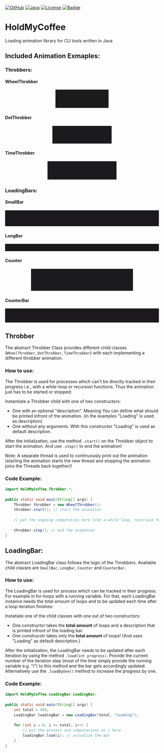 [![GitHub](https://img.shields.io/badge/GitHub-HoldMyCoffee+-b07219?logo=github)](https://github.com/AbUndMax/HoldMyCoffee)
[![Java](https://img.shields.io/badge/Java-11+-b07219)](https://openjdk.org/projects/jdk/11/)
[![License](https://img.shields.io/badge/License-CC_BY--NC_4.0-blue)](https://github.com/AbUndMax/HoldMyCoffee/blob/main/LICENSE.md)
[![Badge](https://img.shields.io/github/v/release/AbUndMax/HoldMyCoffee?color=brightgreen)](https://github.com/AbUndMax/HoldMyCoffee/releases/latest)

# HoldMyCoffee
Loading animation library for CLI tools written in Java

## Included Animation Exmaples:
### Throbbers:

#### WheelThrobber
<div style="text-align: center;">
  <img src="animations/WheelThrobber.gif" alt="WheelThrobber.gif">
</div>

#### DotThrobber
<div style="text-align: center;">
  <img src="animations/DotThrobber.gif" alt="DotThrobber.gif">
</div>

#### TimeThrobber
<div style="text-align: center;">
  <img src="animations/TimeThrobber.gif" alt="TimeThrobber.gif">
</div>

### LoadingBars:
#### SmallBar
<div style="text-align: center;">
  <img src="animations/SmallBar.gif" alt="SmallBar2.gif">
</div>

#### LongBar
<div style="text-align: center;">
  <img src="animations/LongBar.gif" alt="LongBar.gif">
</div>

#### Counter
<div style="text-align: center;">
  <img src="animations/Counter.gif" alt="Counter.gif">
</div>

#### CounterBar
<div style="text-align: center;">
  <img src="animations/CounterBar.gif" alt="CounterBar.gif">
</div>

## Throbber
The abstract Throbber Class provides different child classes (`WheelThrobber`, `DotThrobber`, `TimeThrobber`) 
with each implementing a different throbber animation.
### How to use:
The Throbber is used for processes which can't be directly tracked in their progress 
i.e., with a while-loop or recursion functions. Thus the animation just has to be started
or stopped:

Instantiate a Throbber child with one of two constructors:
* One with an optional "description". 
Meaning You can define what should be printed infront of the animation. (in the examples "Loading" is used 
as description)
* One without any arguments. With this constructor "Loading" is used as default description.

After the initialization, use the method `.start()` on the Throbber object to start the animation.
And use `.stop()` to end the animation!

Note: A separate thread is used to continuously print out the animation (starting the animation starts the new 
thread and stopping the animation joins the Threads back together)!

### Code Example:
```Java
import HoldMyCoffee.Throbber.*;

public static void main(String[] args) {
    Throbber throbber = new WheelThrobber();
    throbber.start(); // start the animation

    // put the ongoing computation here like a while loop, recursive functions or something else.

    throbber.stop(); // end the animation
}
```

## LoadingBar:
The abstract LoadingBar class follows the logic of the Throbbers.
Available child classes are `SmallBar`, `LongBar`, `Counter` and `CounterBar`.

### How to use:
The LoadingBar is used for process which can be tracked in their progress.
For example in for-loops with a running variable. For that, each LoadingBar
instance needs the total amount of loops and to be updated each time after a loop
iteration finishes:

Instatiate one of the child classes with one out of two constructors:
* One constructor takes the **total amount** of loops and a description that is
printed infront of the loading bar.
* One construcotr takes only the **total amount** of loops!
(And uses "Loading" as default description.)

After the initialization, the LoadingBar needs to be updated after each iteration by using the
method `.load(int progress)`.
Provide the current number of the iteration step 
(most of the time simply provide the running variable e.g. "i") to this method
and the bar gets accordingly updated.
Alternatively use the `.loadByOne()` method to increase the progress by one. 

### Code Example:
```Java
import HoldMyCoffee.LoadingBar.LoadingBar;

public static void main(String[] args) {
    int total = 456;
    LoadingBar loadingBar = new LoadingBar(total, "Loading");

    for (int i = 0; i <= total; i++) {
        // put the process and computations on i here
        loadingBar.load(i); // actualize the bar
    }
}
```

